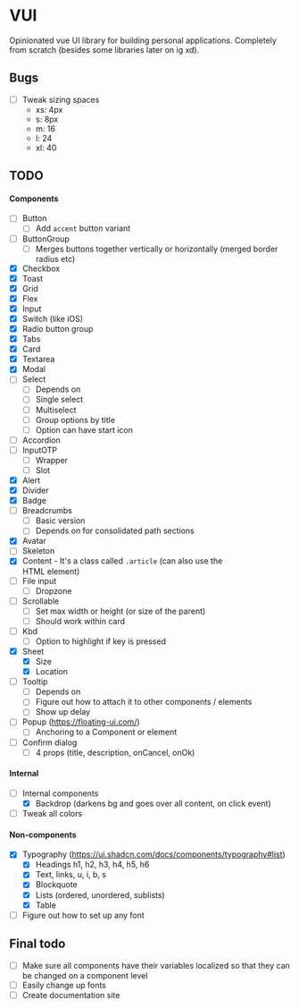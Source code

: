 # VUI

Opinionated vue UI library for building personal applications. Completely from scratch (besides some libraries later on ig xd).

## Bugs

- [ ] Tweak sizing spaces
  - xs: 4px
  - s: 8px
  - m: 16
  - l: 24
  - xl: 40

## TODO

#### Components

- [ ] Button
  - [ ] Add `accent` button variant
- [ ] ButtonGroup
  - [ ] Merges buttons together vertically or horizontally (merged border radius etc)
- [x] Checkbox
- [x] Toast
- [x] Grid
- [x] Flex
- [x] Input
- [x] Switch (like iOS)
- [x] Radio button group
- [x] Tabs
- [x] Card
- [x] Textarea
- [x] Modal
- [ ] Select
  - [ ] Depends on <Popup />
  - [ ] Single select
  - [ ] Multiselect
  - [ ] Group options by title
  - [ ] Option can have start icon
- [ ] Accordion
- [ ] InputOTP
  - [ ] Wrapper
  - [ ] Slot
- [x] Alert
- [x] Divider
- [x] Badge
- [ ] Breadcrumbs
  - [ ] Basic version
  - [ ] Depends on <Popup /> for consolidated path sections
- [x] Avatar
- [ ] Skeleton
- [x] Content - It's a class called `.article` (can also use the <article /> HTML element)
- [ ] File input
  - [ ] Dropzone
- [ ] Scrollable
  - [ ] Set max width or height (or size of the parent)
  - [ ] Should work within card
- [ ] Kbd
  - [ ] Option to highlight if key is pressed
- [x] Sheet
  - [x] Size
  - [x] Location
- [ ] Tooltip
  - [ ] Depends on <Popup />
  - [ ] Figure out how to attach it to other components / elements
  - [ ] Show up delay

- [ ] Popup (https://floating-ui.com/)
  - [ ] Anchoring to a Component or element

- [ ] Confirm dialog
  - [ ] 4 props (title, description, onCancel, onOk)

#### Internal

- [ ] Internal components
  - [x] Backdrop (darkens bg and goes over all content, on click event)
- [ ] Tweak all colors

#### Non-components

- [x] Typography (https://ui.shadcn.com/docs/components/typography#list)
  - [x] Headings h1, h2, h3, h4, h5, h6
  - [x] Text, links, u, i, b, s
  - [x] Blockquote
  - [x] Lists (ordered, unordered, sublists)
  - [x] Table

- [ ] Figure out how to set up any font

## Final todo

- [ ] Make sure all components have their variables localized so that they can be changed on a component level
- [ ] Easily change up fonts
- [ ] Create documentation site
